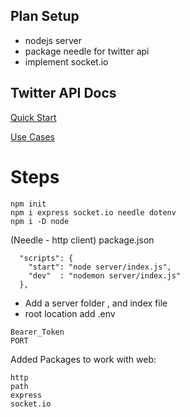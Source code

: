 ## Plan Setup
- nodejs server
- package needle for twitter api
- implement socket.io

## Twitter API Docs
[Quick Start](https://developer.twitter.com/en/docs/twitter-api/tweets/filtered-stream/quick-start)

[Use Cases](https://developer.twitter.com/en/application/use-case)


# Steps 
```
npm init
npm i express socket.io needle dotenv
npm i -D node
```
(Needle - http client)
package.json
```
  "scripts": {
    "start": "node server/index.js",
    "dev"  : "nodemon server/index.js"
  },
```

 - Add a server folder , and index file
 - root location add .env
```
Bearer_Token
PORT
```

Added Packages to work with web:
```
http
path
express
socket.io
```